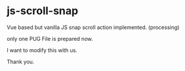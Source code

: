 # js-scroll-snap
Vue based but vanilla JS snap scroll action implemented. (processing)

only one PUG File is prepared now.

I want to modify this with us.

Thank you.
